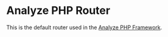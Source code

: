 # Analyze PHP Router

This is the default router used in the [Analyze PHP Framework](https://github.com/AnalyzePHP/framework). 

